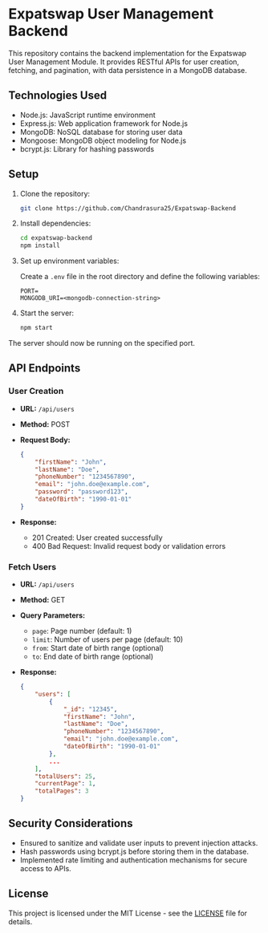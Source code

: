 # Expatswap User Management Backend

This repository contains the backend implementation for the Expatswap User Management Module. It provides RESTful APIs for user creation, fetching, and pagination, with data persistence in a MongoDB database.

## Technologies Used

- Node.js: JavaScript runtime environment
- Express.js: Web application framework for Node.js
- MongoDB: NoSQL database for storing user data
- Mongoose: MongoDB object modeling for Node.js
- bcrypt.js: Library for hashing passwords

## Setup

1. Clone the repository:

    ```bash
    git clone https://github.com/Chandrasura25/Expatswap-Backend
    ```

2. Install dependencies:

    ```bash
    cd expatswap-backend
    npm install
    ```

3. Set up environment variables:

    Create a `.env` file in the root directory and define the following variables:

    ```plaintext
    PORT=
    MONGODB_URI=<mongodb-connection-string>
    ```

4. Start the server:

    ```bash
    npm start
    ```

The server should now be running on the specified port.

## API Endpoints

### User Creation

- **URL:** `/api/users`
- **Method:** POST
- **Request Body:**

    ```json
    {
        "firstName": "John",
        "lastName": "Doe",
        "phoneNumber": "1234567890",
        "email": "john.doe@example.com",
        "password": "password123",
        "dateOfBirth": "1990-01-01"
    }
    ```

- **Response:**

    - 201 Created: User created successfully
    - 400 Bad Request: Invalid request body or validation errors

### Fetch Users

- **URL:** `/api/users`
- **Method:** GET
- **Query Parameters:**
    - `page`: Page number (default: 1)
    - `limit`: Number of users per page (default: 10)
    - `from`: Start date of birth range (optional)
    - `to`: End date of birth range (optional)

- **Response:**

    ```json
    {
        "users": [
            {
                "_id": "12345",
                "firstName": "John",
                "lastName": "Doe",
                "phoneNumber": "1234567890",
                "email": "john.doe@example.com",
                "dateOfBirth": "1990-01-01"
            },
            ...
        ],
        "totalUsers": 25,
        "currentPage": 1,
        "totalPages": 3
    }
    ```

## Security Considerations

- Ensured to sanitize and validate user inputs to prevent injection attacks.
- Hash passwords using bcrypt.js before storing them in the database.
- Implemented rate limiting and authentication mechanisms for secure access to APIs.

## License

This project is licensed under the MIT License - see the [LICENSE](LICENSE) file for details.
